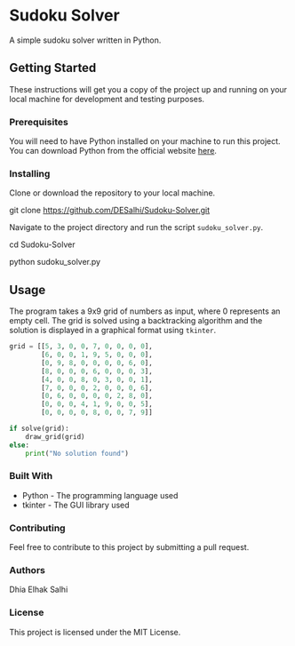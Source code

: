 # Sudoku Solver

A simple sudoku solver written in Python.

## Getting Started

These instructions will get you a copy of the project up and running on your local machine for development and testing purposes.

### Prerequisites

You will need to have Python installed on your machine to run this project. You can download Python from the official website [here](https://www.python.org/downloads/).

### Installing

Clone or download the repository to your local machine.

git clone https://github.com/DESalhi/Sudoku-Solver.git

Navigate to the project directory and run the script `sudoku_solver.py`.

cd Sudoku-Solver

python sudoku_solver.py

## Usage

The program takes a 9x9 grid of numbers as input, where 0 represents an empty cell. The grid is solved using a backtracking algorithm and the solution is displayed in a graphical format using `tkinter`.

```python
grid = [[5, 3, 0, 0, 7, 0, 0, 0, 0],
        [6, 0, 0, 1, 9, 5, 0, 0, 0],
        [0, 9, 8, 0, 0, 0, 0, 6, 0],
        [8, 0, 0, 0, 6, 0, 0, 0, 3],
        [4, 0, 0, 8, 0, 3, 0, 0, 1],
        [7, 0, 0, 0, 2, 0, 0, 0, 6],
        [0, 6, 0, 0, 0, 0, 2, 8, 0],
        [0, 0, 0, 4, 1, 9, 0, 0, 5],
        [0, 0, 0, 0, 8, 0, 0, 7, 9]]

if solve(grid):
    draw_grid(grid)
else:
    print("No solution found")
```

### Built With
- Python - The programming language used
- tkinter - The GUI library used

### Contributing
Feel free to contribute to this project by submitting a pull request.

### Authors
Dhia Elhak Salhi

### License
This project is licensed under the MIT License.
